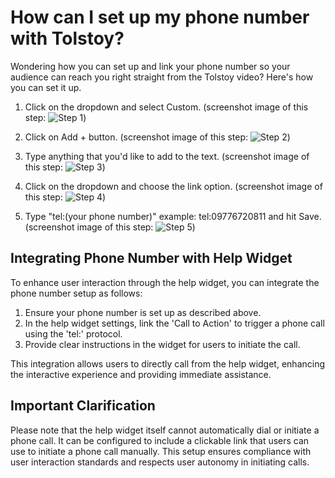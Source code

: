 # How can I set up my phone number with Tolstoy?

Wondering how you can set up and link your phone number so your audience can reach you right straight from the Tolstoy video? Here's how you can set it up.

1. Click on the dropdown and select Custom. (screenshot image of this step: ![Step 1](https://downloads.intercomcdn.com/i/o/782017440/1399e895cb22b108a0a71309/image.png))

2. Click on Add + button. (screenshot image of this step: ![Step 2](https://downloads.intercomcdn.com/i/o/782018171/d2bbf9fb3789e828002da332/image.png))

3. Type anything that you'd like to add to the text. (screenshot image of this step: ![Step 3](https://downloads.intercomcdn.com/i/o/782019439/8b36236df20d275cbe4f5315/image.png))

4. Click on the dropdown and choose the link option. (screenshot image of this step: ![Step 4](https://downloads.intercomcdn.com/i/o/782020135/cc1c3150a2ea40d28d246f19/image.png))

5. Type "tel:(your phone number)" example: tel:09776720811 and hit Save. (screenshot image of this step: ![Step 5](https://downloads.intercomcdn.com/i/o/782022020/b8fc36e378c57e3a050aaf0c/image.png))

## Integrating Phone Number with Help Widget
To enhance user interaction through the help widget, you can integrate the phone number setup as follows:

1. Ensure your phone number is set up as described above.
2. In the help widget settings, link the 'Call to Action' to trigger a phone call using the 'tel:' protocol.
3. Provide clear instructions in the widget for users to initiate the call.

This integration allows users to directly call from the help widget, enhancing the interactive experience and providing immediate assistance.

## Important Clarification
Please note that the help widget itself cannot automatically dial or initiate a phone call. It can be configured to include a clickable link that users can use to initiate a phone call manually. This setup ensures compliance with user interaction standards and respects user autonomy in initiating calls.